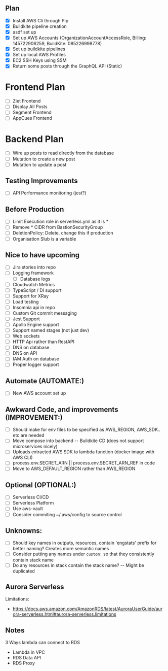 ## Plan
- [x] Install AWS Cli through Pip 
- [x] Buildkite pipeline creation
- [x] asdf set up
- [x] Set up AWS Accounts (OrganizationAccountAccessRole, Billing: 145722906259, BuildKite: 085226998778)
- [x] Set up buildkite pipelines
- [x] Set up local AWS Profiles
- [x] EC2 SSH Keys using SSM
- [x] Return some posts through the GraphQL API (Static)

# Frontend Plan
- [ ] Ziet Frontend
- [ ] Display All Posts
- [ ] Segment Frontend
- [ ] AppCues Frontend

# Backend Plan
- [ ] Wire up posts to read directly from the database
- [ ] Mutation to create a new post
- [ ] Mutation to update a post

## Testing Improvements
- [ ] API Performance monitoring (jest?)

## Before Production
- [ ] Limit Execution role in serverless.yml as it is *
- [ ] Remove * CIDR from BastionSecurityGroup
- [ ] DeletionPolicy: Delete, change this if production
- [ ] Organisation Slub is a variable

## Nice to have upcoming
- [ ] Jira stories into repo
- [ ] Logging framework
  - [ ] Database logs
- [ ] Cloudwatch Metrics
- [ ] TypeScript / DI support
- [ ] Support for XRay
- [ ] Load testing
- [ ] Insomnia api in repo
- [ ] Custom Git commit messaging
- [ ] Jest Support
- [ ] Apollo Engine support
- [ ] Support named stages (not just dev)
- [ ] Web sockets
- [ ] HTTP Api rather than RestAPI
- [ ] DNS on database
- [ ] DNS on API
- [ ] IAM Auth on database
- [ ] Proper logger support

## Automate (AUTOMATE:)
- [ ] New AWS account set up

## Awkward Code, and improvements (IMPROVEMENT:)
- [ ] Should make for env files to be specified as AWS_REGION, AWS_SDK.. etc are needed
- [ ] Move compose into backend -- Buildkite CD (does not support microservices nicely)
- [ ] Uploads extracted AWS SDK to lambda function (docker image with AWS CLI)
- [ ] process.env.SECRET_ARN || process.env.SECRET_ARN_REF in code
- [ ] Move to AWS_DEFAULT_REGION rather than AWS_REGION

## Optional (OPTIONAL:)
- [ ] Serverless CI/CD
- [ ] Serverless Platform
- [ ] Use aws-vault
- [ ] Consider commiting ~/.aws/config to source control

## Unknowns: 
- [ ] Should key names in outputs, resources, contain 'engstats' prefix for better naming? Creates more semantic names
- [ ] Consider putting any names under `custom:` so that they consistently contain stack name
- [ ] Do any resources in stack contain the stack name? -- Might be duplicated

## Aurora Serverless
Limitations:
- https://docs.aws.amazon.com/AmazonRDS/latest/AuroraUserGuide/aurora-serverless.html#aurora-serverless.limitations

## Notes
3 Ways lambda can connect to RDS
- Lambda in VPC
- RDS Data API
- RDS Proxy